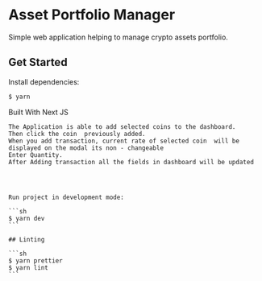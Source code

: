 # Asset Portfolio Manager

Simple web application helping to manage crypto assets portfolio.

## Get Started

Install dependencies:

```sh
$ yarn
```
Built With
Next JS

`````````
The Application is able to add selected coins to the dashboard. 
Then click the coin  previously added.
When you add transaction, current rate of selected coin  will be displayed on the modal its non - changeable
Enter Quantity.
After Adding transaction all the fields in dashboard will be updated




Run project in development mode:

```sh
$ yarn dev
```

## Linting

```sh
$ yarn prettier
$ yarn lint
```

